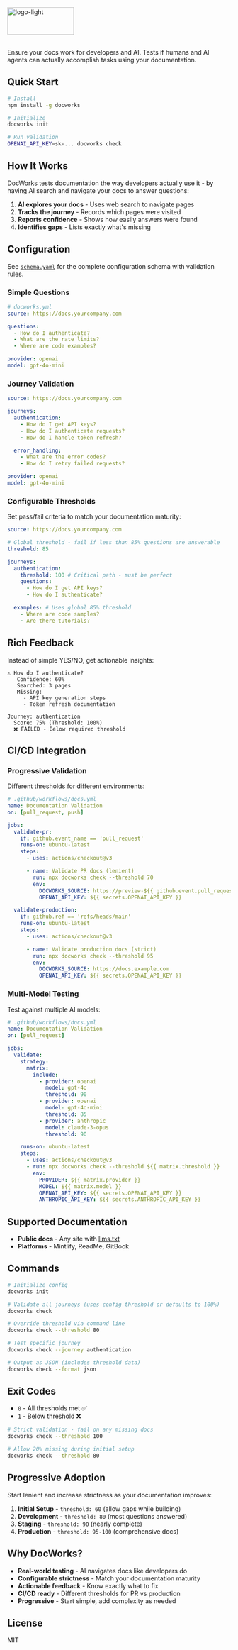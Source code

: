 <img width="150" height="62" alt="logo-light" src="https://github.com/user-attachments/assets/a538da6b-3443-45d3-bc25-1604ea3b31b1" />
<br/><br/>

Ensure your docs work for developers and AI. Tests if humans and AI agents can actually accomplish tasks using your documentation.

## Quick Start

```bash
# Install
npm install -g docworks

# Initialize
docworks init

# Run validation
OPENAI_API_KEY=sk-... docworks check
```

## How It Works

DocWorks tests documentation the way developers actually use it - by having AI search and navigate your docs to answer questions:

1. **AI explores your docs** - Uses web search to navigate pages
2. **Tracks the journey** - Records which pages were visited
3. **Reports confidence** - Shows how easily answers were found
4. **Identifies gaps** - Lists exactly what's missing

## Configuration

See [`schema.yaml`](./schema.yaml) for the complete configuration schema with validation rules.

### Simple Questions

```yaml
# docworks.yml
source: https://docs.yourcompany.com

questions:
  - How do I authenticate?
  - What are the rate limits?
  - Where are code examples?

provider: openai
model: gpt-4o-mini
```

### Journey Validation

```yaml
source: https://docs.yourcompany.com

journeys:
  authentication:
    - How do I get API keys?
    - How do I authenticate requests?
    - How do I handle token refresh?

  error_handling:
    - What are the error codes?
    - How do I retry failed requests?

provider: openai
model: gpt-4o-mini
```

### Configurable Thresholds

Set pass/fail criteria to match your documentation maturity:

```yaml
source: https://docs.yourcompany.com

# Global threshold - fail if less than 85% questions are answerable
threshold: 85

journeys:
  authentication:
    threshold: 100 # Critical path - must be perfect
    questions:
      - How do I get API keys?
      - How do I authenticate?

  examples: # Uses global 85% threshold
    - Where are code samples?
    - Are there tutorials?
```

## Rich Feedback

Instead of simple YES/NO, get actionable insights:

```
⚠️ How do I authenticate?
   Confidence: 60%
   Searched: 3 pages
   Missing:
     - API key generation steps
     - Token refresh documentation

Journey: authentication
  Score: 75% (Threshold: 100%)
  ❌ FAILED - Below required threshold
```

## CI/CD Integration

### Progressive Validation

Different thresholds for different environments:

```yaml
# .github/workflows/docs.yml
name: Documentation Validation
on: [pull_request, push]

jobs:
  validate-pr:
    if: github.event_name == 'pull_request'
    runs-on: ubuntu-latest
    steps:
      - uses: actions/checkout@v3

      - name: Validate PR docs (lenient)
        run: npx docworks check --threshold 70
        env:
          DOCWORKS_SOURCE: https://preview-${{ github.event.pull_request.number }}.docs.example.com
          OPENAI_API_KEY: ${{ secrets.OPENAI_API_KEY }}

  validate-production:
    if: github.ref == 'refs/heads/main'
    runs-on: ubuntu-latest
    steps:
      - uses: actions/checkout@v3

      - name: Validate production docs (strict)
        run: npx docworks check --threshold 95
        env:
          DOCWORKS_SOURCE: https://docs.example.com
          OPENAI_API_KEY: ${{ secrets.OPENAI_API_KEY }}
```

### Multi-Model Testing

Test against multiple AI models:

```yaml
# .github/workflows/docs.yml
name: Documentation Validation
on: [pull_request]

jobs:
  validate:
    strategy:
      matrix:
        include:
          - provider: openai
            model: gpt-4o
            threshold: 90
          - provider: openai
            model: gpt-4o-mini
            threshold: 85
          - provider: anthropic
            model: claude-3-opus
            threshold: 90

    runs-on: ubuntu-latest
    steps:
      - uses: actions/checkout@v3
      - run: npx docworks check --threshold ${{ matrix.threshold }}
        env:
          PROVIDER: ${{ matrix.provider }}
          MODEL: ${{ matrix.model }}
          OPENAI_API_KEY: ${{ secrets.OPENAI_API_KEY }}
          ANTHROPIC_API_KEY: ${{ secrets.ANTHROPIC_API_KEY }}
```

## Supported Documentation

- **Public docs** - Any site with [llms.txt](https://llmstxt.org)
- **Platforms** - Mintlify, ReadMe, GitBook

## Commands

```bash
# Initialize config
docworks init

# Validate all journeys (uses config threshold or defaults to 100%)
docworks check

# Override threshold via command line
docworks check --threshold 80

# Test specific journey
docworks check --journey authentication

# Output as JSON (includes threshold data)
docworks check --format json
```

## Exit Codes

- `0` - All thresholds met ✅
- `1` - Below threshold ❌

```bash
# Strict validation - fail on any missing docs
docworks check --threshold 100

# Allow 20% missing during initial setup
docworks check --threshold 80
```

## Progressive Adoption

Start lenient and increase strictness as your documentation improves:

1. **Initial Setup** - `threshold: 60` (allow gaps while building)
2. **Development** - `threshold: 80` (most questions answered)
3. **Staging** - `threshold: 90` (nearly complete)
4. **Production** - `threshold: 95-100` (comprehensive docs)

## Why DocWorks?

- **Real-world testing** - AI navigates docs like developers do
- **Configurable strictness** - Match your documentation maturity
- **Actionable feedback** - Know exactly what to fix
- **CI/CD ready** - Different thresholds for PR vs production
- **Progressive** - Start simple, add complexity as needed

## License

MIT
